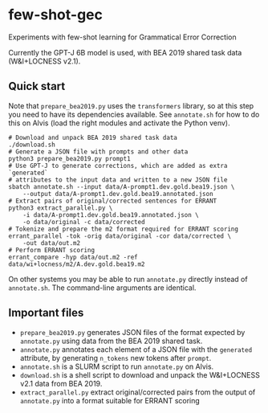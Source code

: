 # few-shot-gec
Experiments with few-shot learning for Grammatical Error Correction

Currently the GPT-J 6B model is used, with BEA 2019 shared task data
(W&I+LOCNESS v2.1).

## Quick start

Note that `prepare_bea2019.py` uses the `transformers` library, so at this step you need to have its dependencies available. See `annotate.sh` for how to do
this on Alvis (load the right modules and activate the Python venv).

    # Download and unpack BEA 2019 shared task data
    ./download.sh
    # Generate a JSON file with prompts and other data
    python3 prepare_bea2019.py prompt1
    # Use GPT-J to generate corrections, which are added as extra `generated`
    # attributes to the input data and written to a new JSON file
    sbatch annotate.sh --input data/A-prompt1.dev.gold.bea19.json \
        --output data/A-prompt1.dev.gold.bea19.annotated.json 
    # Extract pairs of original/corrected sentences for ERRANT
    python3 extract_parallel.py \
        -i data/A-prompt1.dev.gold.bea19.annotated.json \
        -o data/original -c data/corrected
    # Tokenize and prepare the m2 format required for ERRANT scoring
    errant_parallel -tok -orig data/original -cor data/corrected \
        -out data/out.m2
    # Perform ERRANT scoring
    errant_compare -hyp data/out.m2 -ref data/wi+locness/m2/A.dev.gold.bea19.m2

On other systems you may be able to run `annotate.py` directly instead of
`annotate.sh`. The command-line arguments are identical.

## Important files

 * `prepare_bea2019.py` generates JSON files of the format expected by `annotate.py`   using data from the BEA 2019 shared task.
 * `annotate.py` annotates each element of a JSON file with the `generated`
   attribute, by generating `n_tokens` new tokens after `prompt`.
 * `annotate.sh` is a SLURM script to run `annotate.py` on Alvis.
 * `download.sh` is a shell script to download and unpack the W&I+LOCNESS v2.1
   data from BEA 2019.
 *  `extract_parallel.py` extract original/corrected pairs from the output of
    `annotate.py` into a format suitable for ERRANT scoring
